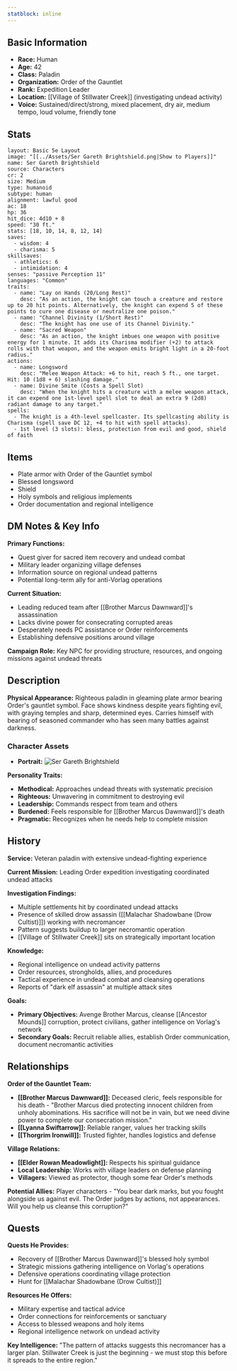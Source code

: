 ```yaml
---
statblock: inline
---
```


## Basic Information
- **Race:** Human
- **Age:** 42
- **Class:** Paladin
- **Organization:** Order of the Gauntlet
- **Rank:** Expedition Leader
- **Location:** [[Village of Stillwater Creek]] (investigating undead activity)
- **Voice:** Sustained/direct/strong, mixed placement, dry air, medium tempo, loud volume, friendly tone

## Stats
```statblock
layout: Basic 5e Layout
image: "[[../Assets/Ser Gareth Brightshield.png|Show to Players]]"
name: Ser Gareth Brightshield
source: Characters
cr: 2
size: Medium
type: humanoid
subtype: human
alignment: lawful good
ac: 18
hp: 36
hit_dice: 4d10 + 8
speed: "30 ft."
stats: [18, 10, 14, 8, 12, 14]
saves:
  - wisdom: 4
  - charisma: 5
skillsaves:
  - athletics: 6
  - intimidation: 4
senses: "passive Perception 11"
languages: "Common"
traits:
  - name: "Lay on Hands (20/Long Rest)"
    desc: "As an action, the knight can touch a creature and restore up to 20 hit points. Alternatively, the knight can expend 5 of these points to cure one disease or neutralize one poison."
  - name: "Channel Divinity (1/Short Rest)"
    desc: "The knight has one use of its Channel Divinity."
  - name: "Sacred Weapon"
    desc: "As an action, the knight imbues one weapon with positive energy for 1 minute. It adds its Charisma modifier (+2) to attack rolls with that weapon, and the weapon emits bright light in a 20-foot radius."
actions:
  - name: Longsword
    desc: "Melee Weapon Attack: +6 to hit, reach 5 ft., one target. Hit: 10 (1d8 + 6) slashing damage."
  - name: Divine Smite (Costs a Spell Slot)
    desc: "When the knight hits a creature with a melee weapon attack, it can expend one 1st-level spell slot to deal an extra 9 (2d8) radiant damage to any target."
spells:
  - The knight is a 4th-level spellcaster. Its spellcasting ability is Charisma (spell save DC 12, +4 to hit with spell attacks).
  - 1st level (3 slots): bless, protection from evil and good, shield of faith
```

## Items
- Plate armor with Order of the Gauntlet symbol
- Blessed longsword
- Shield
- Holy symbols and religious implements
- Order documentation and regional intelligence

## DM Notes & Key Info
**Primary Functions:**
- Quest giver for sacred item recovery and undead combat
- Military leader organizing village defenses
- Information source on regional undead patterns
- Potential long-term ally for anti-Vorlag operations

**Current Situation:**
- Leading reduced team after [[Brother Marcus Dawnward]]'s assassination
- Lacks divine power for consecrating corrupted areas
- Desperately needs PC assistance or Order reinforcements
- Establishing defensive positions around village

**Campaign Role:** Key NPC for providing structure, resources, and ongoing missions against undead threats  

## Description
**Physical Appearance:**
Righteous paladin in gleaming plate armor bearing Order's gauntlet symbol. Face shows kindness despite years fighting evil, with graying temples and sharp, determined eyes. Carries himself with bearing of seasoned commander who has seen many battles against darkness.

### Character Assets
- **Portrait:** ![Ser Gareth Brightshield](../Assets/Ser%20Gareth%20Brightshield.png)

**Personality Traits:**
- **Methodical:** Approaches undead threats with systematic precision
- **Righteous:** Unwavering in commitment to destroying evil
- **Leadership:** Commands respect from team and others
- **Burdened:** Feels responsible for [[Brother Marcus Dawnward]]'s death
- **Pragmatic:** Recognizes when he needs help to complete mission

## History
**Service:** Veteran paladin with extensive undead-fighting experience

**Current Mission:** Leading Order expedition investigating coordinated undead attacks

**Investigation Findings:**
- Multiple settlements hit by coordinated undead attacks
- Presence of skilled drow assassin ([[Malachar Shadowbane (Drow Cultist)]]) working with necromancer
- Pattern suggests buildup to larger necromantic operation
- [[Village of Stillwater Creek]] sits on strategically important location

**Knowledge:**
- Regional intelligence on undead activity patterns
- Order resources, strongholds, allies, and procedures
- Tactical experience in undead combat and cleansing operations
- Reports of "dark elf assassin" at multiple attack sites

**Goals:**
- **Primary Objectives:** Avenge Brother Marcus, cleanse [[Ancestor Mounds]] corruption, protect civilians, gather intelligence on Vorlag's network
- **Secondary Goals:** Recruit reliable allies, establish Order communication, document necromantic activities

## Relationships
**Order of the Gauntlet Team:**
- **[[Brother Marcus Dawnward]]:** Deceased cleric, feels responsible for his death - "Brother Marcus died protecting innocent children from unholy abominations. His sacrifice will not be in vain, but we need divine power to complete our consecration mission."
- **[[Lyanna Swiftarrow]]:** Reliable ranger, values her tracking skills
- **[[Thorgrim Ironwill]]:** Trusted fighter, handles logistics and defense

**Village Relations:**
- **[[Elder Rowan Meadowlight]]:** Respects his spiritual guidance
- **Local Leadership:** Works with village leaders on defense planning
- **Villagers:** Viewed as protector, though some fear Order's methods

**Potential Allies:** Player characters - "You bear dark marks, but you fought alongside us against evil. The Order judges by actions, not appearances. Will you help us cleanse this corruption?"

## Quests
**Quests He Provides:**
- Recovery of [[Brother Marcus Dawnward]]'s blessed holy symbol
- Strategic missions gathering intelligence on Vorlag's operations
- Defensive operations coordinating village protection
- Hunt for [[Malachar Shadowbane (Drow Cultist)]]

**Resources He Offers:**
- Military expertise and tactical advice
- Order connections for reinforcements or sanctuary
- Access to blessed weapons and holy items
- Regional intelligence network on undead activity

**Key Intelligence:** "The pattern of attacks suggests this necromancer has a larger plan. Stillwater Creek is just the beginning - we must stop this before it spreads to the entire region."